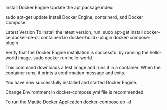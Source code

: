 Install Docker Engine
Update the apt package index:


 sudo apt-get update
Install Docker Engine, containerd, and Docker Compose.

Latest Version
To install the latest version, run:
 sudo apt-get install docker-ce docker-ce-cli containerd.io docker-buildx-plugin docker-compose-plugin

Verify that the Docker Engine installation is successful by running the hello-world image.
 sudo docker run hello-world

This command downloads a test image and runs it in a container. When the container runs, it prints a confirmation message and exits.

You have now successfully installed and started Docker Engine.

Change Environtment  in docker-compose.yml file is recommended.

To run the Mautic Docker Application 
 docker-compose up -d
 
